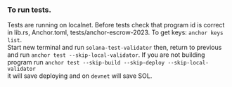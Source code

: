 ### To run tests.
Tests are running on localnet. Before tests check that program id is correct in
lib.rs, Anchor.toml, tests/anchor-escrow-2023. To get keys: `anchor keys list`.   
Start new terminal and run `solana-test-validator` then, 
return to previous and run `anchor test --skip-local-validator`. If you are not
building program run `anchor test --skip-build --skip-deploy --skip-local-validator`   
it will save deploying and on `devnet` will save SOL.